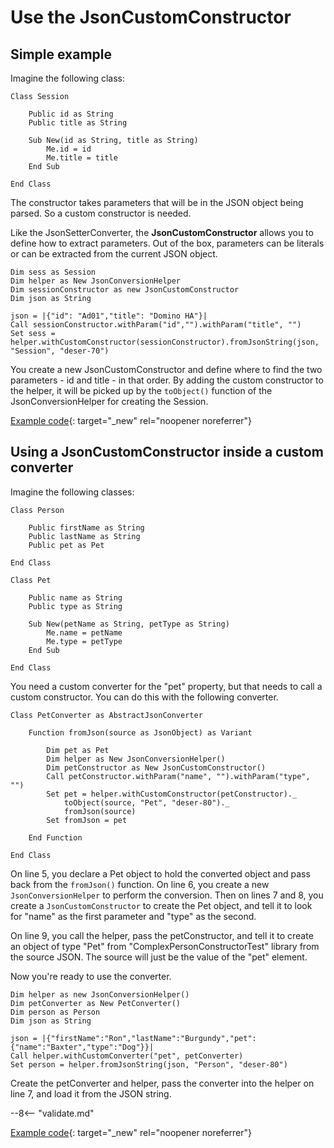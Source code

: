 # Use the JsonCustomConstructor

## Simple example

Imagine the following class:

``` vbscript
Class Session

    Public id as String
    Public title as String

    Sub New(id as String, title as String)
        Me.id = id
        Me.title = title
    End Sub

End Class
```

The constructor takes parameters that will be in the JSON object being parsed. So a custom constructor is needed.

Like the JsonSetterConverter, the **JsonCustomConstructor** allows you to define how to extract parameters. Out of the box, parameters can be literals or can be extracted from the current JSON object.

``` vbscript
Dim sess as Session
Dim helper as New JsonConversionHelper
Dim sessionConstructor as new JsonCustomConstructor
Dim json as String

json = |{"id": "Ad01","title": "Domino HA"}|
Call sessionConstructor.withParam("id","").withParam("title", "")
Set sess = helper.withCustomConstructor(sessionConstructor).fromJsonString(json, "Session", "deser-70")
```

You create a new JsonCustomConstructor and define where to find the two parameters - id and title - in that order. By adding the custom constructor to the helper, it will be picked up by the `toObject()` function of the JsonConversionHelper for creating the Session.

[Example code](../../assets/example_code/deser-70.txt){: target="_new" rel="noopener noreferrer"}

## Using a JsonCustomConstructor inside a custom converter

Imagine the following classes:

``` vbscript
Class Person

    Public firstName as String
    Public lastName as String
    Public pet as Pet

End Class

Class Pet

    Public name as String
    Public type as String

    Sub New(petName as String, petType as String)
        Me.name = petName
        Me.type = petType
    End Sub

End Class
```

You need a custom converter for the "pet" property, but that needs to call a custom constructor. You can do this with the following converter.

``` vbscript linenums="1"
Class PetConverter as AbstractJsonConverter

    Function fromJson(source as JsonObject) as Variant

        Dim pet as Pet
        Dim helper as New JsonConversionHelper()
        Dim petConstructor as New JsonCustomConstructor()
        Call petConstructor.withParam("name", "").withParam("type", "")
        Set pet = helper.withCustomConstructor(petConstructor)._
            toObject(source, "Pet", "deser-80")._
            fromJson(source)
        Set fromJson = pet

    End Function

End Class
```

On line 5, you declare a Pet object to hold the converted object and pass back from the `fromJson()` function. On line 6, you create a new `JsonConversionHelper` to perform the conversion. Then on lines 7 and 8, you create a `JsonCustomConstructor` to create the Pet object, and tell it to look for "name" as the first parameter and "type" as the second.

On line 9, you call the helper, pass the petConstructor, and tell it to create an object of type "Pet" from "ComplexPersonConstructorTest" library from the source JSON. The source will just be the value of the "pet" element.

Now you're ready to use the converter.

``` vbscript linenums="1"
Dim helper as new JsonConversionHelper()
Dim petConverter as New PetConverter()
Dim person as Person
Dim json as String
    
json = |{"firstName":"Ron","lastName":"Burgundy","pet": {"name":"Baxter","type":"Dog"}}|
Call helper.withCustomConverter("pet", petConverter)
Set person = helper.fromJsonString(json, "Person", "deser-80")
```

Create the petConverter and helper, pass the converter into the helper on line 7, and load it from the JSON string.

--8<-- "validate.md"

[Example code](../../assets/example_code/deser-80.txt){: target="_new" rel="noopener noreferrer"}
